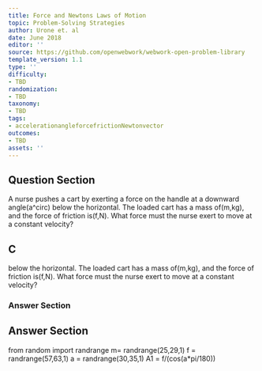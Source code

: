 ```yaml
---
title: Force and Newtons Laws of Motion
topic: Problem-Solving Strategies
author: Urone et. al
date: June 2018
editor: ''
source: https://github.com/openwebwork/webwork-open-problem-library
template_version: 1.1
type: ''
difficulty:
- TBD
randomization:
- TBD
taxonomy:
- TBD
tags:
- accelerationangleforcefrictionNewtonvector
outcomes:
- TBD
assets: ''
---
```


## Question Section 

A nurse pushes a cart by exerting a force on the handle at a downward angle(a^circ) below the horizontal. The loaded cart has a mass of(m,kg), and the force of friction is(f,N).  What force must the nurse exert to move at a constant velocity?

## C
below the horizontal. The loaded cart has a mass of(m,kg), and the force of friction is(f,N).  What force must the nurse exert to move at a constant velocity?
### Answer Section


## Answer Section

from random import randrange
m= randrange(25,29,1)
f = randrange(57,63,1)
a = randrange(30,35,1)
A1 = f/(cos(a*pi/180))